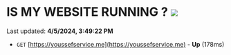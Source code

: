 # IS MY WEBSITE RUNNING ? [![](https://img.shields.io/static/v1?label=Sponsor&message=%E2%9D%A4&logo=GitHub&color=%23fe8e86)](https://github.com/sponsors/<username>)

Last updated: **4/5/2024, 3:49:22 PM**

- `GET` [https://youssefservice.me](https://youssefservice.me) - **Up** (178ms)
